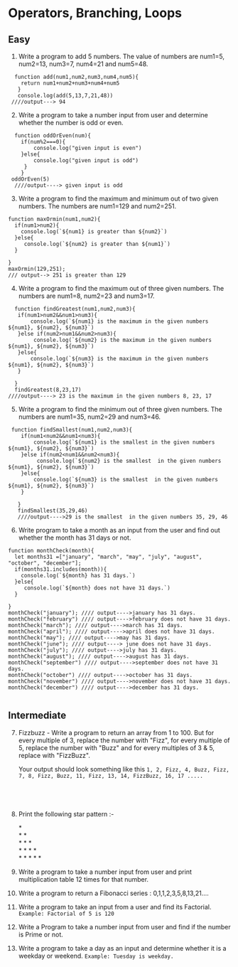 
# Operators, Branching, Loops

## Easy

1. Write a program to add 5 numbers. The value of numbers are num1=5, num2=13, num3=7, num4=21 and num5=48.
```
  function add(num1,num2,num3,num4,num5){
    return num1+num2+num3+num4+num5
   }
   console.log(add(5,13,7,21,48))
 ////output---> 94
```
2. Write a program to take a number input from user and determine whether the number is odd or even.
```
  function oddOrEven(num){
    if(num%2===0){
        console.log("given input is even")
    }else{
        console.log("given input is odd")
     }
    }
 oddOrEven(5)
  ////output----> given input is odd
```

3. Write a program to find the maximum and minimum out of two given numbers. The numbers are num1=129 and num2=251.
```
function maxOrmin(num1,num2){
  if(num1>num2){
    console.log(`${num1} is greater than ${num2}`)
  }else{
     console.log(`${num2} is greater than ${num1}`)
  }

}
maxOrmin(129,251);
/// output--> 251 is greater than 129
```

4. Write a program to find the maximum out of three given numbers. The numbers are num1=8, num2=23 and num3=17.
 ```
   function findGreatest(num1,num2,num3){
    if(num1>num2&&num1>num3){
        console.log(`${num1} is the maximum in the given numbers ${num1}, ${num2}, ${num3}`)
    }else if(num2>num1&&num2>num3){
         console.log(`${num2} is the maximum in the given numbers ${num1}, ${num2}, ${num3}`)
    }else{
        console.log(`${num3} is the maximum in the given numbers ${num1}, ${num2}, ${num3}`)
    }

   }
   findGreatest(8,23,17)
 ////output----> 23 is the maximum in the given numbers 8, 23, 17
 ```

5. Write a program to find the minimum out of three given numbers. The numbers are num1=35, num2=29 and num3=46.
```
 function findSmallest(num1,num2,num3){
    if(num1<num2&&num1<num3){
        console.log(`${num1} is the smallest in the given numbers ${num1}, ${num2}, ${num3}`)
    }else if(num2<num1&&num2<num3){
         console.log(`${num2} is the smallest  in the given numbers ${num1}, ${num2}, ${num3}`)
    }else{
        console.log(`${num3} is the smallest  in the given numbers ${num1}, ${num2}, ${num3}`)
    }

   }
   findSmallest(35,29,46)
   ////output---->29 is the smallest  in the given numbers 35, 29, 46
```
 

6. Write program to take a month as an input from the user and find out whether the month has 31 days or not.
  ```
  function monthCheck(month){
    let months31 =["january", "march", "may", "july", "august", "october", "december"];
    if(months31.includes(month)){
      console.log(`${month} has 31 days.`)
    }else{
       console.log(`${month} does not have 31 days.`)
    }

  }
 monthCheck("january"); //// output---->january has 31 days.
 monthCheck("february") //// output---->february does not have 31 days.
 monthCheck("march"); //// output---->march has 31 days.
 monthCheck("april"); //// output---->april does not have 31 days.
 monthCheck("may"); //// output---->may has 31 days.
 monthCheck("june"); //// output----> june does not have 31 days.
 monthCheck("july"); //// output---->july has 31 days.
 monthCheck("august"); //// output---->august has 31 days.
 monthCheck("september") //// output---->september does not have 31 days.
 monthCheck("october") //// output---->october has 31 days.
 monthCheck("november") //// output---->november does not have 31 days.
 monthCheck("december") //// output---->december has 31 days.
   
  ```

## Intermediate

7. Fizzbuzz - Write a program to return an array from 1 to 100. But for every multiple of 3, replace the number with "Fizz", for every multiple of 5, replace the number with "Buzz" and for every multiples of 3 & 5, replace with "FizzBuzz".

    Your output should look something like this `1, 2, Fizz, 4, Buzz, Fizz, 7, 8, Fizz, Buzz, 11, Fizz, 13, 14, FizzBuzz, 16, 17 ..... `

 ```
  
 
 
 
 ```


8. Print the following star pattern :-

    \* \
    \* \* \
    \* \* \* \
    \* \* \* \* \
    \* \* \* \* \*

9. Write a program to take a number input from user and print multiplication table 12 times for that number.

10. Write a program to return a Fibonacci series : 0,1,1,2,3,5,8,13,21....

11. Write a program to take an input from a user and find its Factorial.
   `Example: Factorial of 5 is 120`
12. Write a Program to take a number input from user and find if the number is Prime or not.

13. Write a program to take a day as an input and determine whether it is a weekday or weekend.
   `Example: Tuesday is weekday.`